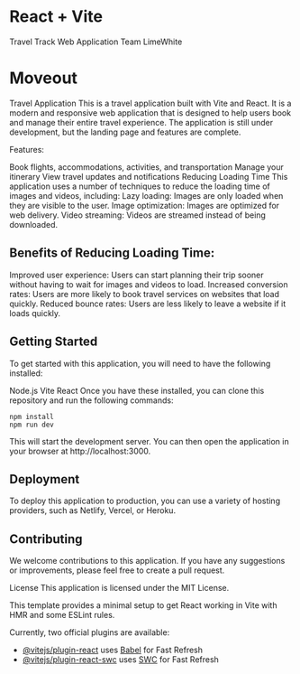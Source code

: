 # React + Vite 
Travel Track Web Application Team LimeWhite

# Moveout

Travel Application
This is a travel application built with Vite and React. It is a modern and responsive web application that is designed to help users book and manage their entire travel experience. The application is still under development, but the landing page and features are complete.

Features:

Book flights, accommodations, activities, and transportation
Manage your itinerary
View travel updates and notifications
Reducing Loading Time
This application uses a number of techniques to reduce the loading time of images and videos, including:
Lazy loading: Images are only loaded when they are visible to the user.
Image optimization: Images are optimized for web delivery.
Video streaming: Videos are streamed instead of being downloaded.


## Benefits of Reducing Loading Time:

Improved user experience: Users can start planning their trip sooner without having to wait for images and videos to load.
Increased conversion rates: Users are more likely to book travel services on websites that load quickly.
Reduced bounce rates: Users are less likely to leave a website if it loads quickly.


## Getting Started
To get started with this application, you will need to have the following installed:

Node.js
Vite
React
Once you have these installed, you can clone this repository and run the following commands:

```
npm install
npm run dev
```
This will start the development server. You can then open the application in your browser at http://localhost:3000.

## Deployment
To deploy this application to production, you can use a variety of hosting providers, such as Netlify, Vercel, or Heroku.

## Contributing
We welcome contributions to this application. If you have any suggestions or improvements, please feel free to create a pull request.

License
This application is licensed under the MIT License.




This template provides a minimal setup to get React working in Vite with HMR and some ESLint rules.

Currently, two official plugins are available:

- [@vitejs/plugin-react](https://github.com/vitejs/vite-plugin-react/blob/main/packages/plugin-react/README.md) uses [Babel](https://babeljs.io/) for Fast Refresh
- [@vitejs/plugin-react-swc](https://github.com/vitejs/vite-plugin-react-swc) uses [SWC](https://swc.rs/) for Fast Refresh
